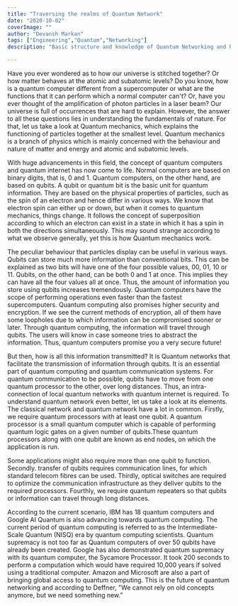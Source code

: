 ```yaml
---
title: "Traversing the realms of Quantum Network"
date: "2020-10-02"
coverImage: ""
author: "Devansh Markan"
tags: ["Engineering","Quantum","Networking"]
description: "Basic structure and knowledge of Quantum Networking and how it can change the field of technology"

---
```



Have you ever wondered as to how our universe is stitched together? Or how matter behaves at the atomic and subatomic levels? Do you know, how is a quantum computer different
from a supercomputer or what are the functions that it can perform which a normal computer can't? Or, have you ever thought of the amplification of photon particles in a laser
beam? Our universe is full of occurrences that are hard to explain. However, the answer to all these questions lies in understanding the fundamentals of nature. For that, let us
take a look at Quantum mechanics, which explains the functioning of particles together at the smallest level. Quantum mechanics is a branch of physics which is mainly concerned 
with the behaviour and nature of matter and energy and atomic and subatomic levels. 

With huge advancements in this field, the concept of quantum computers and quantum internet has now come to life. Normal computers are based on binary digits, that is, 0 and 1.
Quantum computers, on the other hand, are based on qubits. A qubit or quantum bit is the basic unit for quantum information. They are based on the physical properties of
particles, such as the spin of an electron and hence differ in various ways. We know that electron spin can either up or down, but when it comes to quantum mechanics, things
change. It follows the concept of superposition according to which an electron can exist in a state in which it has a spin in both the directions simultaneously. This may sound
strange according to what we observe generally, yet this is how Quantum mechanics work. 

The peculiar behaviour that particles display can be useful in various ways. Qubits can store much more information than conventional bits. This can be explained as two bits
will have one of the four possible values, 00, 01, 10 or 11. Qubits, on the other hand, can be both 0 and 1 at once. This implies they can have all the four values all at once.
Thus, the amount of information you store using qubits increases tremendously. Quantum computers have the scope of performing operations even faster than the fastest
supercomputers. Quantum computing also promises higher security and encryption. If we see the current methods of encryption, all of them have some loopholes due to which
information can be compromised sooner or later. Through quantum computing, the information will travel through qubits. The users will know in case someone tries to abstract the
information. Thus, quantum computers promise you a very secure future!

But then, how is all this information transmitted? It is Quantum networks that facilitate the transmission of information through qubits. It is an essential part of quantum
computing and quantum communication systems. For quantum communication to be possible, qubits have to move from one quantum processor to the other, over long distances. Thus, an
intra-connection of local quantum networks with quantum internet is required. To understand quantum network even better, let us take a look at its elements. The classical
network and quantum network have a lot in common. Firstly, we require quantum processors with at least one qubit. A quantum processor is a small quantum computer which is
capable of performing quantum logic gates on a given number of qubits.These quantum processors along with one qubit are known as end nodes, on which the application is run.

Some applications might also require more than one qubit to function. Secondly. transfer of qubits requires communication lines, for which standard telecom fibres can be used.
Thirdly, optical switches are required to optimize the communication infrastructure as they deliver qubits to the required processors. Fourthly, we require quantum repeaters so
that qubits or information can travel through long distances. 

According to the current scenario, IBM has 18 quantum computers and Google AI Quantum is also advancing towards quantum computing. The current period of quantum computing is
referred to as the Intermediate-Scale Quantum (NISQ) era by quantum computing scientists. Quantum supremacy is not too far as Quantum computers of over 50 qubits have already
been created. Google has also demonstrated quantum supremacy with its quantum computer, the Sycamore Processor. It took 200 seconds to perform a computation which would have
required 10,000 years if solved using a traditional computer. Amazon and Microsoft are also a part of bringing global access to quantum computing. This is the future of quantum
networking and according to Deffner, "We cannot rely on old concepts anymore, but we need something new."


